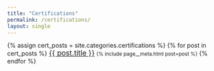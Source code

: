 ```yaml
---
title: "Certifications"
permalink: /certifications/
layout: single
---
```


{% assign cert_posts = site.categories.certifications %}
{% for post in cert_posts %}
  <big><a href="{{ post.url | relative_url }}">{{ post.title }}</a></big>
  <small>{% include page__meta.html post=post %}</small>
{% endfor %}
